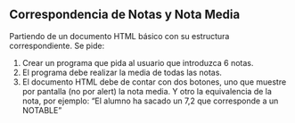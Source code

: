 ## Correspondencia de Notas y Nota Media

Partiendo de un documento HTML básico con su estructura correspondiente. Se pide:
1. Crear un programa que pida al usuario que introduzca 6 notas.
2. El programa debe realizar la media de todas las notas.
3. El documento HTML debe de contar con dos botones, uno que muestre por pantalla (no por alert) la nota media. Y otro 
la equivalencia de la nota, por ejemplo: “El alumno ha sacado un 7,2 que 
corresponde a un NOTABLE”
